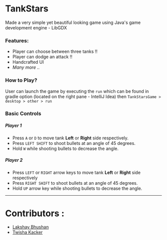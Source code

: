 # TankStars

Made a very simple yet beautiful looking game using Java's game development engine - LibGDX

### Features:

- Player can choose between three tanks !!
- Player can dodge an attack !!
- Handcrafted UI
- _Many more .._

### How to Play?

User can launch the game by executing the ```run``` which can be found in gradle option (located on the right pane - IntelliJ Idea) then ```TankStarsGame > desktop > other > run```

### Basic Controls

##### Player 1

- Press ```A``` or ```D``` to move tank **Left** or **Right** side respectively.
- Press ```LEFT SHIFT``` to shoot bullets at an angle of 45 degrees.
- Hold ```W``` while shooting bullets to decrease the angle.

##### Player 2

- Press ```LEFT``` or ```RIGHT``` arrow keys to move tank **Left** or **Right** side respectively
- Press ```RIGHT SHIFT``` to shoot bullets at an angle of 45 degrees.
- Hold ```UP``` arrow key while shooting bullets to decrease the angle.

---

# Contributors :

- [Lakshay Bhushan](https://github.com/lakshaybhushan)
- [Twisha Kacker](https://github.com/Twisha-21432)
